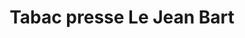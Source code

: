---
title: "Tabac presse Le Jean Bart"
url: /ruelle-sur-touvre/tabac-presse-le-jean-bart/
shop: tabac
---